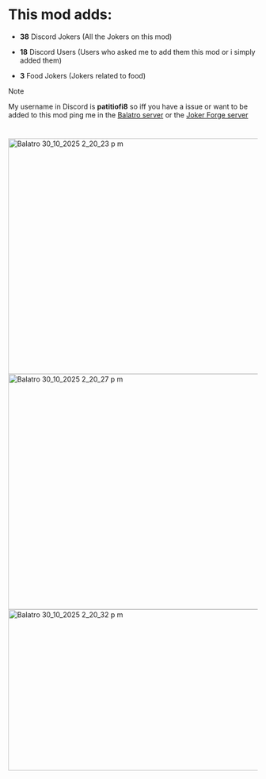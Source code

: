 # This mod adds:

- **38** Discord Jokers (All the Jokers on this mod)

- **18** Discord Users (Users who asked me to add them this mod or i simply added them)

- **3** Food Jokers (Jokers related to food)

> [!NOTE]
> My username in Discord is **patitiofi8** so iff you have a issue or want to be added to this mod ping me in the [Balatro server](https://discord.gg/balatro)
 or the [Joker Forge server](https://discord.gg/kvUWm9BzdG)

# 

<img width="630" height="475" alt="Balatro 30_10_2025 2_20_23 p  m" src="https://github.com/user-attachments/assets/1aa41a22-9ea1-4117-a58f-3c18cfa46130" />

<img width="625" height="475" alt="Balatro 30_10_2025 2_20_27 p  m" src="https://github.com/user-attachments/assets/eb82023f-a6a1-402e-bb45-4204116d1c02" />

<img width="630" height="325" alt="Balatro 30_10_2025 2_20_32 p  m" src="https://github.com/user-attachments/assets/ea019e91-e362-45dc-b546-ad9acc02439d" />
